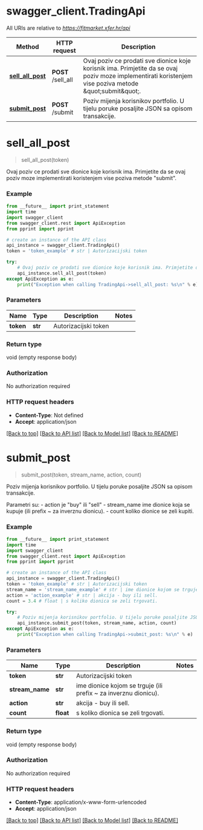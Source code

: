 # swagger_client.TradingApi

All URIs are relative to *https://fitmarket.xfer.hr/api*

Method | HTTP request | Description
------------- | ------------- | -------------
[**sell_all_post**](TradingApi.md#sell_all_post) | **POST** /sell_all | Ovaj poziv ce prodati sve dionice koje korisnik ima. Primjetite da se ovaj poziv moze implementirati koristenjem vise poziva metode \&quot;submit\&quot;.
[**submit_post**](TradingApi.md#submit_post) | **POST** /submit | Poziv mijenja korisnikov portfolio. U tijelu poruke posaljite JSON sa opisom transakcije.


# **sell_all_post**
> sell_all_post(token)

Ovaj poziv ce prodati sve dionice koje korisnik ima. Primjetite da se ovaj poziv moze implementirati koristenjem vise poziva metode \"submit\".

### Example 
```python
from __future__ import print_statement
import time
import swagger_client
from swagger_client.rest import ApiException
from pprint import pprint

# create an instance of the API class
api_instance = swagger_client.TradingApi()
token = 'token_example' # str | Autorizacijski token

try: 
    # Ovaj poziv ce prodati sve dionice koje korisnik ima. Primjetite da se ovaj poziv moze implementirati koristenjem vise poziva metode \"submit\".
    api_instance.sell_all_post(token)
except ApiException as e:
    print("Exception when calling TradingApi->sell_all_post: %s\n" % e)
```

### Parameters

Name | Type | Description  | Notes
------------- | ------------- | ------------- | -------------
 **token** | **str**| Autorizacijski token | 

### Return type

void (empty response body)

### Authorization

No authorization required

### HTTP request headers

 - **Content-Type**: Not defined
 - **Accept**: application/json

[[Back to top]](#) [[Back to API list]](../README.md#documentation-for-api-endpoints) [[Back to Model list]](../README.md#documentation-for-models) [[Back to README]](../README.md)

# **submit_post**
> submit_post(token, stream_name, action, count)

Poziv mijenja korisnikov portfolio. U tijelu poruke posaljite JSON sa opisom transakcije.

Parametri su: - action je \"buy\" ili \"sell\" - stream_name ime dionice koja se kupuje (ili prefix ~ za inverznu dionicu). - count koliko dionice se zeli kupiti. 

### Example 
```python
from __future__ import print_statement
import time
import swagger_client
from swagger_client.rest import ApiException
from pprint import pprint

# create an instance of the API class
api_instance = swagger_client.TradingApi()
token = 'token_example' # str | Autorizacijski token
stream_name = 'stream_name_example' # str | ime dionice kojom se trguje (ili prefix ~ za inverznu dionicu).
action = 'action_example' # str | akcija - buy ili sell.
count = 3.4 # float | s koliko dionica se zeli trgovati.

try: 
    # Poziv mijenja korisnikov portfolio. U tijelu poruke posaljite JSON sa opisom transakcije.
    api_instance.submit_post(token, stream_name, action, count)
except ApiException as e:
    print("Exception when calling TradingApi->submit_post: %s\n" % e)
```

### Parameters

Name | Type | Description  | Notes
------------- | ------------- | ------------- | -------------
 **token** | **str**| Autorizacijski token | 
 **stream_name** | **str**| ime dionice kojom se trguje (ili prefix ~ za inverznu dionicu). | 
 **action** | **str**| akcija - buy ili sell. | 
 **count** | **float**| s koliko dionica se zeli trgovati. | 

### Return type

void (empty response body)

### Authorization

No authorization required

### HTTP request headers

 - **Content-Type**: application/x-www-form-urlencoded
 - **Accept**: application/json

[[Back to top]](#) [[Back to API list]](../README.md#documentation-for-api-endpoints) [[Back to Model list]](../README.md#documentation-for-models) [[Back to README]](../README.md)

